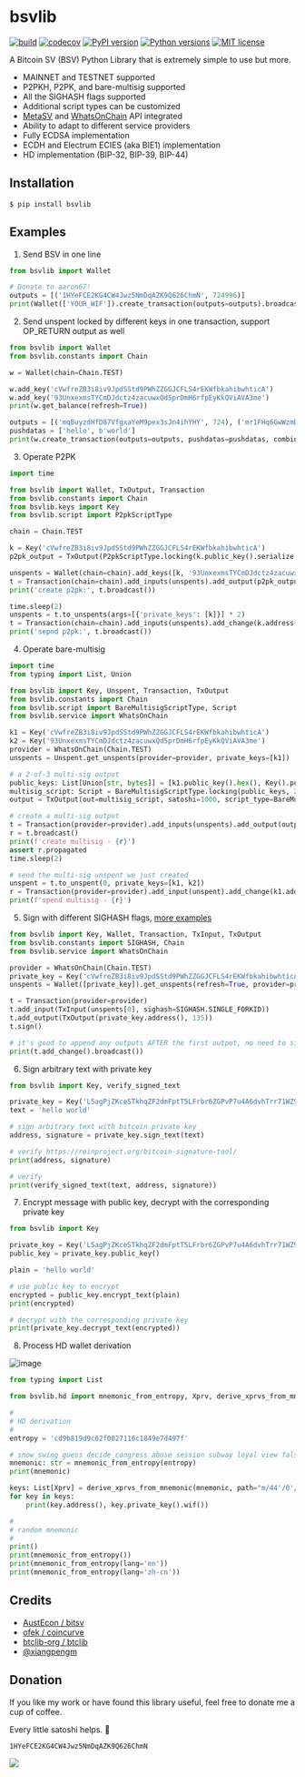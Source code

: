 # bsvlib

[![build](https://github.com/gitzhou/bsvlib/actions/workflows/build.yml/badge.svg)](https://github.com/gitzhou/bsvlib/actions/workflows/build.yml)
[![codecov](https://codecov.io/gh/gitzhou/bsvlib/branch/master/graph/badge.svg?token=ZD1AS8JG9W)](https://codecov.io/gh/gitzhou/bsvlib)
[![PyPI version](https://img.shields.io/pypi/v/bsvlib)](https://pypi.org/project/bsvlib)
[![Python versions](https://img.shields.io/pypi/pyversions/bsvlib)](https://pypi.org/project/bsvlib)
[![MIT license](https://img.shields.io/badge/license-MIT-blue)](https://en.wikipedia.org/wiki/MIT_License)

A Bitcoin SV (BSV) Python Library that is extremely simple to use but more.

- MAINNET and TESTNET supported
- P2PKH, P2PK, and bare-multisig supported
- All the SIGHASH flags supported
- Additional script types can be customized
- [MetaSV](https://metasv.com/) and [WhatsOnChain](https://developers.whatsonchain.com/) API integrated
- Ability to adapt to different service providers
- Fully ECDSA implementation
- ECDH and Electrum ECIES (aka BIE1) implementation
- HD implementation (BIP-32, BIP-39, BIP-44)

## Installation

```
$ pip install bsvlib
```

## Examples

1. Send BSV in one line

```python
from bsvlib import Wallet

# Donate to aaron67!
outputs = [('1HYeFCE2KG4CW4Jwz5NmDqAZK9Q626ChmN', 724996)]
print(Wallet(['YOUR_WIF']).create_transaction(outputs=outputs).broadcast())
```

2. Send unspent locked by different keys in one transaction, support OP_RETURN output as well

```python
from bsvlib import Wallet
from bsvlib.constants import Chain

w = Wallet(chain=Chain.TEST)

w.add_key('cVwfreZB3i8iv9JpdSStd9PWhZZGGJCFLS4rEKWfbkahibwhticA')
w.add_key('93UnxexmsTYCmDJdctz4zacuwxQd5prDmH6rfpEyKkQViAVA3me')
print(w.get_balance(refresh=True))

outputs = [('mqBuyzdHfD87VfgxaYeM9pex3sJn4ihYHY', 724), ('mr1FHq6GwWzmD1y8Jxq6rNDGsiiQ9caF7r', 996)]
pushdatas = ['hello', b'world']
print(w.create_transaction(outputs=outputs, pushdatas=pushdatas, combine=True).broadcast())
```

3. Operate P2PK

```python
import time

from bsvlib import Wallet, TxOutput, Transaction
from bsvlib.constants import Chain
from bsvlib.keys import Key
from bsvlib.script import P2pkScriptType

chain = Chain.TEST

k = Key('cVwfreZB3i8iv9JpdSStd9PWhZZGGJCFLS4rEKWfbkahibwhticA')
p2pk_output = TxOutput(P2pkScriptType.locking(k.public_key().serialize()), 996, P2pkScriptType())

unspents = Wallet(chain=chain).add_keys([k, '93UnxexmsTYCmDJdctz4zacuwxQd5prDmH6rfpEyKkQViAVA3me']).get_unspents(refresh=True)
t = Transaction(chain=chain).add_inputs(unspents).add_output(p2pk_output).add_change(k.address()).sign()
print('create p2pk:', t.broadcast())

time.sleep(2)
unspents = t.to_unspents(args=[{'private_keys': [k]}] * 2)
t = Transaction(chain=chain).add_inputs(unspents).add_change(k.address()).sign()
print('sepnd p2pk:', t.broadcast())
```

4. Operate bare-multisig

```python
import time
from typing import List, Union

from bsvlib import Key, Unspent, Transaction, TxOutput
from bsvlib.constants import Chain
from bsvlib.script import BareMultisigScriptType, Script
from bsvlib.service import WhatsOnChain

k1 = Key('cVwfreZB3i8iv9JpdSStd9PWhZZGGJCFLS4rEKWfbkahibwhticA')
k2 = Key('93UnxexmsTYCmDJdctz4zacuwxQd5prDmH6rfpEyKkQViAVA3me')
provider = WhatsOnChain(Chain.TEST)
unspents = Unspent.get_unspents(provider=provider, private_keys=[k1])

# a 2-of-3 multi-sig output
public_keys: List[Union[str, bytes]] = [k1.public_key().hex(), Key().public_key().hex(), k2.public_key().serialize()]
multisig_script: Script = BareMultisigScriptType.locking(public_keys, 2)
output = TxOutput(out=multisig_script, satoshi=1000, script_type=BareMultisigScriptType())

# create a multi-sig output
t = Transaction(provider=provider).add_inputs(unspents).add_output(output).add_change().sign()
r = t.broadcast()
print(f'create multisig - {r}')
assert r.propagated
time.sleep(2)

# send the multi-sig unspent we just created
unspent = t.to_unspent(0, private_keys=[k1, k2])
r = Transaction(provider=provider).add_input(unspent).add_change(k1.address()).sign().broadcast()
print(f'spend multisig - {r}')
```

5. Sign with different SIGHASH flags, [more examples](https://github.com/gitzhou/bsvlib/tree/master/examples)

```python
from bsvlib import Key, Wallet, Transaction, TxInput, TxOutput
from bsvlib.constants import SIGHASH, Chain
from bsvlib.service import WhatsOnChain

provider = WhatsOnChain(Chain.TEST)
private_key = Key('cVwfreZB3i8iv9JpdSStd9PWhZZGGJCFLS4rEKWfbkahibwhticA')
unspents = Wallet([private_key]).get_unspents(refresh=True, provider=provider)

t = Transaction(provider=provider)
t.add_input(TxInput(unspents[0], sighash=SIGHASH.SINGLE_FORKID))
t.add_output(TxOutput(private_key.address(), 135))
t.sign()

# it's good to append any outputs AFTER the first output, no need to sign, can broadcast directly
print(t.add_change().broadcast())
```

6. Sign arbitrary text with private key

```python
from bsvlib import Key, verify_signed_text

private_key = Key('L5agPjZKceSTkhqZF2dmFptT5LFrbr6ZGPvP7u4A6dvhTrr71WZ9')
text = 'hello world'

# sign arbitrary text with bitcoin private key
address, signature = private_key.sign_text(text)

# verify https://reinproject.org/bitcoin-signature-tool/
print(address, signature)

# verify
print(verify_signed_text(text, address, signature))
```

7. Encrypt message with public key, decrypt with the corresponding private key

```python
from bsvlib import Key

private_key = Key('L5agPjZKceSTkhqZF2dmFptT5LFrbr6ZGPvP7u4A6dvhTrr71WZ9')
public_key = private_key.public_key()

plain = 'hello world'

# use public key to encrypt
encrypted = public_key.encrypt_text(plain)
print(encrypted)

# decrypt with the corresponding private key
print(private_key.decrypt_text(encrypted))
```

8. Process HD wallet derivation

![image](https://user-images.githubusercontent.com/1585505/150875831-2663e158-b00d-4089-8276-1ad72e335d28.png)

```python
from typing import List

from bsvlib.hd import mnemonic_from_entropy, Xprv, derive_xprvs_from_mnemonic

#
# HD derivation
#
entropy = 'cd9b819d9c62f0027116c1849e7d497f'

# snow swing guess decide congress abuse session subway loyal view false zebra
mnemonic: str = mnemonic_from_entropy(entropy)
print(mnemonic)

keys: List[Xprv] = derive_xprvs_from_mnemonic(mnemonic, path="m/44'/0'/0'", change=1, index_start=0, index_end=5)
for key in keys:
    print(key.address(), key.private_key().wif())

#
# random mnemonic
#
print()
print(mnemonic_from_entropy())
print(mnemonic_from_entropy(lang='en'))
print(mnemonic_from_entropy(lang='zh-cn'))
```

## Credits

- [AustEcon / bitsv](https://github.com/AustEcon/bitsv)
- [ofek / coincurve](https://github.com/ofek/coincurve/)
- [btclib-org / btclib](https://github.com/btclib-org/btclib)
- [@xiangpengm](https://github.com/xiangpengm)

## Donation

If you like my work or have found this library useful, feel free to donate me a cup of coffee.

Every little satoshi helps. 👏

```
1HYeFCE2KG4CW4Jwz5NmDqAZK9Q626ChmN
```

![](https://aaron67-public.oss-cn-beijing.aliyuncs.com/202201200232249.png?x-oss-process=image/resize,p_50)
